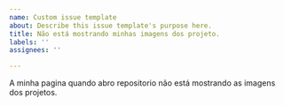 ```yaml
---
name: Custom issue template
about: Describe this issue template's purpose here.
title: Não está mostrando minhas imagens dos projeto.
labels: ''
assignees: ''

---
```


A minha pagina quando abro repositorio não está mostrando as imagens dos projetos.
